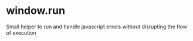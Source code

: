 # window.run
Small helper to run and handle javascript errors without disrupting the flow of execution
